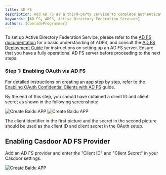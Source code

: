 ```yaml
---
title: AD FS
description: Add AD FS as a third-party service to complete authentication.
keywords: [AD FS, ADFS, Active Directory Federation Services]
authors: [ComradeProgrammer]
---
```


To set up Active Directory Federation Service, please refer to the [AD FS documentation](https://docs.microsoft.com/en-us/windows-server/identity/active-directory-federation-services) for a basic understanding of ADFS, and consult the [AD FS Deployment Guide](https://docs.microsoft.com/en-us/windows-server/identity/ad-fs/deployment/ad-fs-deployment-guide) for instructions on setting up an AD FS server. Ensure that you have a fully operational AD FS server before proceeding to the next steps.

### Step 1: Enabling OAuth via AD FS

For detailed instructions on creating an app step by step, refer to the [Enabling OAuth Confidential Clients with AD FS](https://docs.microsoft.com/en-us/windows-server/identity/ad-fs/development/enabling-oauth-confidential-clients-with-ad-fs) guide.

By the end of this step, you should have obtained a client ID and client secret as shown in the following screenshots:

![Create Baidu APP](/img/providers/OAuth/adfsconfidential1.png)
![Create Baidu APP](/img/providers/OAuth/adfsconfidential2.png)

The client identifier in the first picture and the secret in the second picture should be used as the client ID and client secret in the OAuth setup.

## Enabling Casdoor AD FS Provider

Add an AD FS provider and enter the "Client ID" and "Client Secret" in your Casdoor settings.

![Create Baidu APP](/img/providers/OAuth/adfscasdoor.png)

